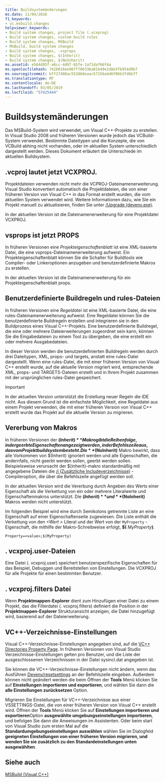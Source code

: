 ```yaml
---
title: Buildsystemänderungen
ms.date: 11/04/2016
f1_keywords:
- vc.msbuild.changes
helpviewer_keywords:
- Build system changes, project file (.vcxprog)
- Build system changes, custom build rules
- Build system changes, MSBuild
- MSBuild, build system changes
- Build system changes, .vsprops
- Build system changes, $(Inherit)
- Build system changes, $(NoInherit)
ms.assetid: e564d95f-a6cc-4d97-b57e-1a71daf66f4a
ms.openlocfilehash: 742b018ae96ff706336a81b49e1d8e5fb954d9b7
ms.sourcegitcommit: bff17488ac5538b8eaac57156a4d6f06b37d6b7f
ms.translationtype: MT
ms.contentlocale: de-DE
ms.lasthandoff: 03/05/2019
ms.locfileid: "57425444"
---
```

# <a name="build-system-changes"></a>Buildsystemänderungen

Das MSBuild-System wird verwendet, um Visual C++-Projekte zu erstellen. In Visual Studio 2008 und früheren Versionen wurde jedoch das VCBuild-System verwendet. Bestimmte Dateitypen und die Konzepte, die von VCBuild abhing nicht vorhanden, oder im aktuellen System unterschiedlich dargestellt werden. Dieses Dokument erläutert die Unterschiede im aktuellen Buildsystem.

## <a name="vcproj-is-now-vcxproj"></a>.vcproj lautet jetzt VCXPROJ.

Projektdateien verwenden nicht mehr die VCPROJ-Dateinamenerweiterung. Visual Studio konvertiert automatisch die Projektdateien, die von einer früheren Version von Visual C++ in das Format erstellt wurden, die vom aktuellen System verwendet wird. Weitere Informationen dazu, wie Sie ein Projekt manuell zu aktualisieren, finden Sie unter [/Upgrade (devenv.exe)](/visualstudio/ide/reference/upgrade-devenv-exe).

In der aktuellen Version ist die Dateinamenerweiterung für eine Projektdatei VCXPROJ.

## <a name="vsprops-is-now-props"></a>vsprops ist jetzt PROPS

In früheren Versionen eine *Projekteigenschaftenblatt* ist eine XML-basierte Datei, die eine vsprops-Dateinamenerweiterung aufweist. Ein Projekteigenschaftenblatt können Sie die Schalter für Buildtools wie Compiler- oder Linkeroptionen anzugeben und benutzerdefinierte Makros zu erstellen.

In der aktuellen Version ist die Dateinamenerweiterung für ein Projekteigenschaftenblatt props.

## <a name="custom-build-rules-and-rules-files"></a>Benutzerdefinierte Buildregeln und rules-Dateien

In früheren Versionen eine *Regeldatei* ist eine XML-basierte Datei, die eine rules-Dateinamenerweiterung aufweist. Eine Regeldatei können Sie die benutzerdefinierte Buildregeln erstellen und integrieren sie in den Buildprozess eines Visual C++-Projekts. Eine benutzerdefinierte Buildregel, die eine oder mehrere Dateierweiterungen zugeordnet sein kann, können Sie die Eingabedateien zu einem Tool zu übergeben, die eine erstellt ein oder mehrere Ausgabedateien.

In dieser Version werden die benutzerdefinierten Buildregeln werden durch drei Dateitypen, XML, props- und targets, anstatt eine rules-Datei dargestellt. Wenn eine rules-Datei, die mit einer früheren Version von Visual C++ erstellt wurde, auf die aktuelle Version migriert wird, entsprechende XML, props- und TARGETS-Dateien erstellt und in Ihrem Projekt zusammen mit der ursprünglichen rules-Datei gespeichert.

> [!IMPORTANT]
>  In der aktuellen Version unterstützt die Erstellung neuer Regeln die IDE nicht. Aus diesem Grund ist die einfachste Möglichkeit, eine Regeldatei aus einem Projekt verwenden, die mit einer früheren Version von Visual C++ erstellt wurde das Projekt auf die aktuelle Version zu migrieren.

## <a name="inheritance-macros"></a>Vererbung von Makros

In früheren Versionen der **$(Inherit)** Makro gibt die Reihenfolge, in der geerbte Eigenschaften angezeigt werden, in der Befehlszeile aus, das vom Projektbuildsystem besteht. Die **$(NoInherit)** Makro bewirkt, dass alle Vorkommen von $(Inherit) ignoriert werden und alle Eigenschaften, die andernfalls, nicht geerbt werden sollen, geerbt werden sollen. Beispielsweise verursacht der $(inherit)-makro standardmäßig mit angegebene Dateien die [/i (Zusätzliche Includeverzeichnisse)](../build/reference/i-additional-include-directories.md) -Compileroption, die über die Befehlszeile angefügt werden soll.

In der aktuellen Version wird die Vererbung durch Angeben des Werts einer Eigenschaft als die Verkettung von ein oder mehrere Literalwerte und Eigenschaftenmakros unterstützt. Die **$(Inherit)** und **$(NoInherit)** Makros werden nicht unterstützt.

Im folgenden Beispiel wird eine durch Semikolons getrennte Liste an eine Eigenschaft auf einer Eigenschaftenseite zugewiesen. Die Liste enthält die Verkettung von den  *\<Wert >* Literal und der Wert von der `MyProperty` -Eigenschaft, die mithilfe der Makro-Schreibweise erfolgt, **$(**  <em>MyProperty</em>**)**.

```
Property=<value>;$(MyProperty)
```

## <a name="vcxprojuser-files"></a>. vcxproj.user-Dateien

Eine Datei (. vcxproj.user) speichert benutzerspezifische Eigenschaften für das Beispiel, Debuggen und Bereitstellen von Einstellungen. Die VCXPROJ für alle Projekte für einen bestimmten Benutzer.

## <a name="vcxprojfilters-file"></a>. vcxproj.filters Datei

Wenn **Projektmappen-Explorer** dient zum Hinzufügen einer Datei zu einem Projekt, das die Filterdatei (. vcxproj.filters) definiert die Position in der **Projektmappen-Explorer** Strukturansicht anzeigen, die Datei hinzugefügt wird, basierend auf der Dateierweiterung.

## <a name="vc-directories-settings"></a>VC++-Verzeichnisse-Einstellungen

Visual C++-Verzeichnisse-Einstellungen angegeben sind, auf die [VC++ Directories Property Page](../ide/vcpp-directories-property-page.md). In früheren Versionen von Visual Studio Verzeichnisse-Einstellungen gelten pro Benutzer, und die Liste der ausgeschlossenen Verzeichnissen in der Datei sysincl.dat angegeben ist.

Sie können die VC++-Verzeichnisse-Einstellungen nicht ändern, wenn das Ausführen [Devenv/resetsettings](/visualstudio/ide/reference/resetsettings-devenv-exe) an der Befehlszeile eingeben. Außerdem können nicht geändert werden die beim Öffnen der **Tools** Menü klicken Sie auf **Einstellungen importieren und exportieren**, und wählen Sie dann die **alle Einstellungen zurücksetzen** Option.

Migrieren Sie Einstellungen für VC++-Verzeichnisse aus einer VSSETTINGS-Datei, die von einer früheren Version von Visual C++ erstellt wird. Öffnen der **Tools** Menü klicken Sie auf **Einstellungen importieren und exportieren**Option **ausgewählte umgebungseinstellungen importieren**, und befolgen Sie dann die Anweisungen im Assistenten. Oder beim start von Visual Studio zum ersten Mal auf die **Standardumgebungseinstellungen auswählen** wählen Sie im Dialogfeld **geeigneten Einstellungen von einer früheren Version migrieren, und wenden Sie sie zusätzlich zu den Standardeinstellungen unten ausgewählten**.

## <a name="see-also"></a>Siehe auch

[MSBuild (Visual C++)](../build/msbuild-visual-cpp.md)
